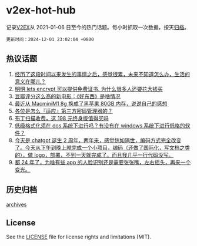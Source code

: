 # v2ex-hot-hub

 记录[V2EX](https://www.v2ex.com/)从 2021-01-06 日至今的热门话题。每小时抓取一次数据，按天[归档](archives)。

`更新时间：2024-12-01 23:02:04 +0800`

## 热议话题

1. [经历了这段时间以来发生的事情之后，感觉很累，未来不知道怎么办，生活的意义在哪儿？](https://www.v2ex.com/t/1094079)
1. [明明 lets encrypt 可以提供免费证书, 为什么很多人还要花大钱买](https://www.v2ex.com/t/1094129)
1. [豆瓣评分这么高的新电影：《好东西》是啥情况](https://www.v2ex.com/t/1094151)
1. [最近从 MacminiM1 8g 换成了黑苹果 80GB 内存，说说自己的感想](https://www.v2ex.com/t/1094099)
1. [各位是怎么『适应』第三方密码管理器的？](https://www.v2ex.com/t/1094029)
1. [布丁扫描收费，这 198 元终身版值得买吗](https://www.v2ex.com/t/1094045)
1. [低级格式化须在 dos 系统下进行吗？有没有在 windows 系统下进行低格的软件？](https://www.v2ex.com/t/1094069)
1. [今天是 chatgpt 诞生 2 周年，两年来，感觉恍如隔世，编码方式完全改变了。今天从下午到晚上就完成一个小项目，编码（还做了国际化，写文档之类的），做 logo，部署，不到一天就完成了。而且我几乎一行代码没写。](https://www.v2ex.com/t/1094019)
1. [都 24 年了，为啥有些 app 的人脸识别还是需要张张嘴，左右摇头，再来一个变光。](https://www.v2ex.com/t/1094049)

## 历史归档

[archives](archives)

## License

See the [LICENSE](LICENSE) file for license rights and limitations (MIT).
